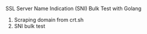 SSL Server Name Indication (SNI) Bulk Test with Golang

1. Scraping domain from crt.sh
2. SNI bulk test